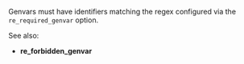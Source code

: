 Genvars must have identifiers matching the regex configured via the
`re_required_genvar` option.

See also:
- **re_forbidden_genvar**
